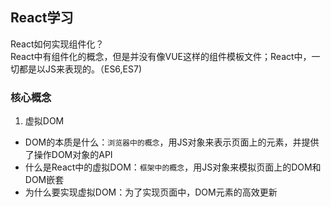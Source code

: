 ## React学习
React如何实现组件化？  
React中有组件化的概念，但是并没有像VUE这样的组件模板文件；React中，一切都是以JS来表现的。（ES6,ES7)
### 核心概念 
1. 虚拟DOM
  * DOM的本质是什么：`浏览器中的概念`，用JS对象来表示页面上的元素，并提供了操作DOM对象的API
  * 什么是React中的虚拟DOM：`框架中的概念`，用JS对象来模拟页面上的DOM和DOM嵌套
  * 为什么要实现虚拟DOM：为了实现页面中，DOM元素的高效更新
  
